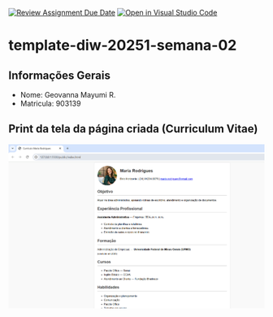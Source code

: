 [![Review Assignment Due Date](https://classroom.github.com/assets/deadline-readme-button-22041afd0340ce965d47ae6ef1cefeee28c7c493a6346c4f15d667ab976d596c.svg)](https://classroom.github.com/a/6b4UVvYL)
[![Open in Visual Studio Code](https://classroom.github.com/assets/open-in-vscode-2e0aaae1b6195c2367325f4f02e2d04e9abb55f0b24a779b69b11b9e10269abc.svg)](https://classroom.github.com/online_ide?assignment_repo_id=20145307&assignment_repo_type=AssignmentRepo)
# template-diw-20251-semana-02

## Informações Gerais
- Nome: Geovanna Mayumi R.
- Matricula: 903139

## Print da tela da página criada (Curriculum Vitae)

![alt text](image.png)
